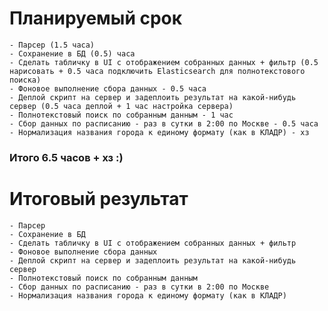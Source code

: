 # Планируемый срок
    - Парсер (1.5 часа)
    - Сохранение в БД (0.5) часа
    - Сделать табличку в UI с отображением собранных данных + фильтр (0.5 нарисовать + 0.5 часа подключить Elasticsearch для полнотекстового поиска)
    - Фоновое выполнение сбора данных - 0.5 часа
    - Деплой скрипт на сервер и задеплоить результат на какой-нибудь сервер (0.5 часа деплой + 1 час настройка сервера)
    - Полнотекстовый поиск по собранным данным - 1 час
    - Сбор данных по расписанию - раз в сутки в 2:00 по Москве - 0.5 часа
    - Нормализация названия города к единому формату (как в КЛАДР) - хз
    
### Итого 6.5 часов + хз :)

# Итоговый результат
    - Парсер 
    - Сохранение в БД 
    - Сделать табличку в UI с отображением собранных данных + фильтр
    - Фоновое выполнение сбора данных
    - Деплой скрипт на сервер и задеплоить результат на какой-нибудь сервер
    - Полнотекстовый поиск по собранным данным
    - Сбор данных по расписанию - раз в сутки в 2:00 по Москве
    - Нормализация названия города к единому формату (как в КЛАДР)

